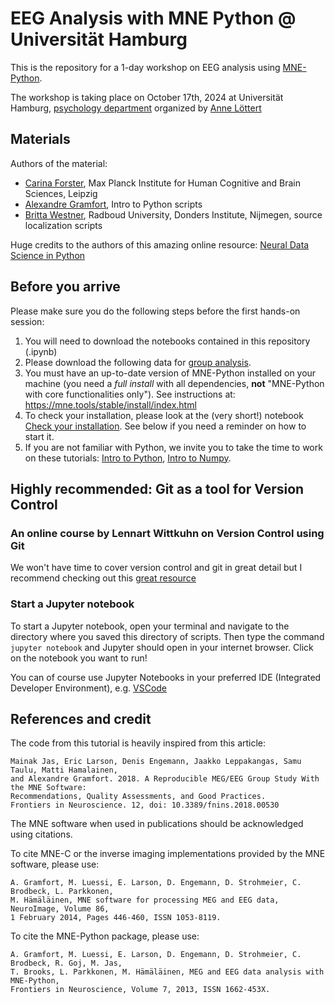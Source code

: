 # EEG Analysis with MNE Python @ Universität Hamburg

This is the repository for a 1-day workshop on EEG analysis using [MNE-Python](https://github.com/mne-tools/mne-python).

The workshop is taking place on October 17th, 2024 at Universität Hamburg, [psychology department](https://www.psy.uni-hamburg.de/arbeitsbereiche/klinische-psychologie-und-psychotherapie/personen.html) organized by [Anne Löttert](https://www.psy.uni-hamburg.de/arbeitsbereiche/klinische-psychologie-und-psychotherapie/personen/loettert-anne.html)

## Materials

Authors of the material:

- [Carina Forster](https://carinafo.github.io/), Max Planck Institute for Human Cognitive and Brain Sciences, Leipzig
- [Alexandre Gramfort](https://alexandre.gramfort.net/), Intro to Python scripts
- [Britta Westner](https://britta-wstnr.github.io/posts/about/), Radboud University, Donders Institute, Nijmegen, source localization scripts

Huge credits to the authors of this amazing online resource: [Neural Data Science in Python](https://neuraldatascience.io/intro.html)

## Before you arrive

Please make sure you do the following steps before the first hands-on session:

1. You will need to download the notebooks contained in this repository (.ipynb)
2. Please download the following data for [group analysis](https://github.com/neural-data-science/NESC_3505_textbook/tree/master/7-eeg/data).
4. You must have an up-to-date version of MNE-Python installed on your machine (you need a *full install* with all dependencies, **not** "MNE-Python with core functionalities only"). See instructions at: https://mne.tools/stable/install/index.html
5. To check your installation, please look at the (very short!) notebook [Check your installation](Installation_check.ipynb). See below if you need a reminder on how to start it.
6. If you are not familiar with Python, we invite you to take the time to work on these tutorials:
[Intro to Python](intro_to_python/0a-Intro_Python.ipynb), [Intro to Numpy](intro_to_python/0b-Intro_Numpy.ipynb).

## Highly recommended: Git as a tool for Version Control
### An online course by Lennart Wittkuhn on Version Control using Git
We won't have time to cover version control and git in great detail but I recommend checking out this [great resource](https://lennartwittkuhn.com/version-control-course-mpib-2024/)


### Start a Jupyter notebook

To start a Jupyter notebook, open your terminal and navigate to the directory where you saved this directory of scripts.
Then type the command `jupyter notebook` and Jupyter should open in your internet browser.
Click on the notebook you want to run!

You can of course use Jupyter Notebooks in your preferred IDE (Integrated Developer Environment), e.g.
[VSCode](https://code.visualstudio.com/docs/datascience/jupyter-notebooks)

## References and credit

The code from this tutorial is heavily inspired from this article:

	Mainak Jas, Eric Larson, Denis Engemann, Jaakko Leppakangas, Samu Taulu, Matti Hamalainen,
	and Alexandre Gramfort. 2018. A Reproducible MEG/EEG Group Study With the MNE Software:
	Recommendations, Quality Assessments, and Good Practices.
	Frontiers in Neuroscience. 12, doi: 10.3389/fnins.2018.00530

The MNE software when used in publications should be acknowledged using citations.

To cite MNE-C or the inverse imaging implementations provided by the MNE software, please use:

	A. Gramfort, M. Luessi, E. Larson, D. Engemann, D. Strohmeier, C. Brodbeck, L. Parkkonen,
	M. Hämäläinen, MNE software for processing MEG and EEG data, NeuroImage, Volume 86,
	1 February 2014, Pages 446-460, ISSN 1053-8119.

To cite the MNE-Python package, please use:

	A. Gramfort, M. Luessi, E. Larson, D. Engemann, D. Strohmeier, C. Brodbeck, R. Goj, M. Jas,
	T. Brooks, L. Parkkonen, M. Hämäläinen, MEG and EEG data analysis with MNE-Python,
	Frontiers in Neuroscience, Volume 7, 2013, ISSN 1662-453X.
